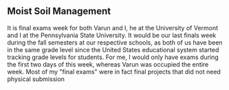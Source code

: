 ## Moist Soil Management

It is final exams week for both Varun and I, he at the University of Vermont and I at the Pennsylvania State University. It would be our last finals week during the fall semesters at our respective schools, as both of us have been in the same grade level since the United States educational system started tracking grade levels for students. For me, I would only have exams during the first two days of this week, whereas Varun was occupied the entire week. Most of my "final exams" were in fact final projects that did not need physical submission 
